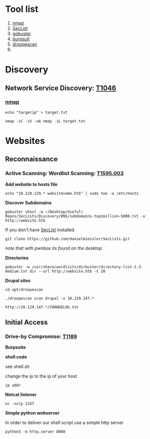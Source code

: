 # Tool list
1. [nmap](https://www.kali.org/tools/nmap/)
2. [SecList](https://www.kali.org/tools/seclists/)
3. [gobuster](https://www.kali.org/tools/gobuster/)
4. [burpsuit](https://www.kali.org/tools/burpsuite/)
5. [droopescan]()
6. 


# Discovery
## Network Service Discovery: [T1046](https://attack.mitre.org/techniques/T1046/)


### [nmap](https://github.com/Johan-p/nmap-cheatsheet)

`echo "targetip" > target.txt`

`nmap -sC -sV -oA nmap -iL target.txt`

# Websites
## Reconnaissance
### Active Scanning: Wordlist Scanning: [T1595.003](https://attack.mitre.org/techniques/T1595/003/) 

**Add website to hosts file**

`echo "10.129.129.* websitename.htb" | sudo tee -a /etc/hosts`

**Discover Subdomains**

`gobuster vhost -w ~/Desktop/Useful\ Repos/SecLists/Discovery/DNS/subdomains-top1million-5000.txt -u http://website.htb`

If you don't have [SecList](https://www.kali.org/tools/seclists/) installed

`git clone https://github.com/danielmiessler/SecLists.git`
 
 *note that with pwnbox its found on the desktop*

**Directories**

`gobuster -w /usr/share/wordlists/dirbuster/directory-list-2.3-medium.txt dir --url http://website.htb -t 20`

**Drupal sites**
 
`cd opt/droopescan`

`./droopescan scan drupal -u 10.129.147.*`

`http://10.129.147.*/CHANGELOG.txt`

## Initial Access
###  Drive-by Compromise: [T1189](https://attack.mitre.org/techniques/T1189/) 

**Burpsuite**

**shell code**

see shell.sh

change the ip to the ip of your host

`ip addr`

**Netcat listener**

`nc -nvlp 1337`

**Simple python webserver**

In order to deliver our shell script use a simple http server

`python3 -m http.server 8000`


